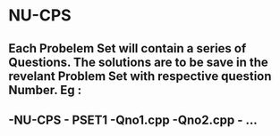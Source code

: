 # NU-CPS
Each Probelem Set will contain a series of Questions. 
The solutions are to be save in the revelant Problem Set with respective question Number.
Eg : 
------------------------------
-NU-CPS 
	- PSET1 
		-Qno1.cpp
		-Qno2.cpp 
		- ...
------------------------------
